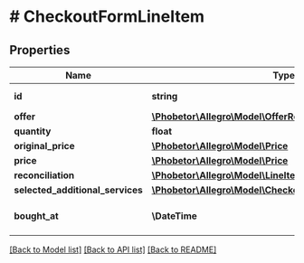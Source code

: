 # # CheckoutFormLineItem

## Properties

Name | Type | Description | Notes
------------ | ------------- | ------------- | -------------
**id** | **string** | Line item identifier |
**offer** | [**\Phobetor\Allegro\Model\OfferReference**](OfferReference.md) |  |
**quantity** | **float** | quantity |
**original_price** | [**\Phobetor\Allegro\Model\Price**](Price.md) |  |
**price** | [**\Phobetor\Allegro\Model\Price**](Price.md) |  |
**reconciliation** | [**\Phobetor\Allegro\Model\LineItemReconciliation**](LineItemReconciliation.md) |  | [optional]
**selected_additional_services** | [**\Phobetor\Allegro\Model\CheckoutFormAdditionalService[]**](CheckoutFormAdditionalService.md) |  | [optional]
**bought_at** | **\DateTime** | ISO date when offer was bought | [optional]

[[Back to Model list]](../../README.md#models) [[Back to API list]](../../README.md#endpoints) [[Back to README]](../../README.md)
